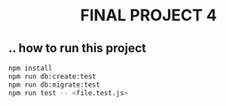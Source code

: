<h1 align="center">FINAL PROJECT 4</h1>

## .. how to run this project
```bash
npm install
npm run db:create:test
npm run db:migrate:test
npm run test -- <file.test.js>
```